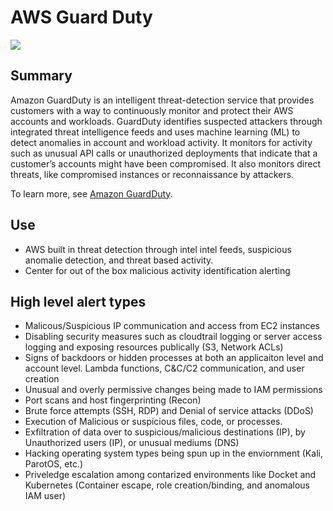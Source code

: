 # AWS Guard Duty

![](https://explore.skillbuilder.aws/files/a/w/aws_prod1_docebosaas_com/1721149200/GkyF8Mg8z4_WVdL503GbNw/tincan/1795780_1704469401_o_1hjd4l7tc11hedc913i09dklbhj_zip/assets/eBdHX-VilVYrHWQR_GI1jJPl0oMzUTj2h.png)

## Summary

Amazon GuardDuty is an intelligent threat-detection service that provides customers with a way to continuously monitor and protect their AWS accounts and workloads. GuardDuty identifies suspected attackers through integrated threat intelligence feeds and uses machine learning (ML) to detect anomalies in account and workload activity. It monitors for activity such as unusual API calls or unauthorized deployments that indicate that a customer’s accounts might have been compromised. It also monitors direct threats, like compromised instances or reconnaissance by attackers.

To learn more, see [Amazon GuardDuty](https://aws.amazon.com/guardduty/).

## Use

- AWS built in threat detection through intel intel feeds, suspicious anomalie detection, and threat based activity.
- Center for out of the box malicious activity identification alerting 

## High level alert types

- Malicous/Suspicious IP communication and access from EC2 instances
- Disabling security measures such as cloudtrail logging or server access logging and exposing resources publically (S3, Network ACLs)
- Signs of backdoors or hidden processes at both an applicaiton level and account level. Lambda functions, C&C/C2 communication, and user creation
- Unusual and overly permissive changes being made to IAM permissions
- Port scans and host fingerprinting (Recon)
- Brute force attempts (SSH, RDP) and Denial of service attacks (DDoS)
- Execution of Malicious or suspicious files, code, or processes.
- Exfiltration of data over to suspicious/malicious destinations (IP), by Unauthorized users (IP), or unusual mediums (DNS)
- Hacking operating system types being spun up in the enviornment (Kali, ParotOS, etc.)
- Priveledge escalation among contarized environments like Docket and Kubernetes (Container escape, role creation/binding, and anomalous IAM user)
